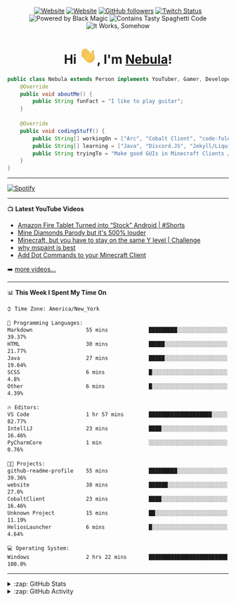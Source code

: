 <div align="center">

[![Website](https://img.shields.io/website?logo=google-chrome&logoColor=white&down_color=red&down_message=offline&label=arcmc.cf&style=for-the-badge&up_message=online&url=https%3A%2F%2Farcmc.cf)][arcwebsite]
[![Website](https://img.shields.io/website?logo=google-chrome&logoColor=white&down_color=red&down_message=offline&label=nebulayt.xyz&style=for-the-badge&up_message=online&url=https%3A%2F%2Fnebulayt.xyz)][website]
[![GitHub followers](https://img.shields.io/github/followers/itsnebulalol?logo=github&style=for-the-badge&logoColor=white)](https://github.com/itsnebulalol)
[![Twitch Status](https://img.shields.io/twitch/status/itsnebulalol?logo=twitch&logoColor=white&style=for-the-badge)][twitch]
![Powered by Black Magic](https://img.shields.io/static/v1?label=Powered%20By&message=Black%20Magic&color=black&style=for-the-badge&logo=github-sponsors&logoColor=white)
![Contains Tasty Spaghetti Code](https://img.shields.io/static/v1?label=Contains&message=Tasty%20Spaghetti%20Code&color=yellow&style=for-the-badge&logo=visual-studio-code&logoColor=white)
![It Works, Somehow](https://img.shields.io/static/v1?label=It%20Works&message=Somehow&color=green&style=for-the-badge&logo=broadcom&logoColor=white)
<h1>Hi <img src="images/Hi.gif" width="40px" />, I'm <a href="https://www.youtube.com/nebulalol">Nebula</a>!</h1>
</div>

```java
public class Nebula extends Person implements YouTuber, Gamer, Developer {
    @Override
    public void aboutMe() {
        public String funFact = "I like to play guitar";
    }
    
    @Override
    public void codingStuff() {
        public String[] workingOn = ["Arc", "Cobalt Client", "code-folder-generator", "nebulayt.xyz"];
        public String[] learning = ["Java", "Discord.JS", "Jekyll/Liquid"];
        public String tryingTo = "Make good GUIs in Minecraft Clients / Mods";
    }
}
```

<!-- 
**Languages and Tools:**

<img align="left" alt="Visual Studio Code" width="26px" src="https://raw.githubusercontent.com/github/explore/80688e429a7d4ef2fca1e82350fe8e3517d3494d/topics/visual-studio-code/visual-studio-code.png" />
<img align="left" alt="Figma" width="26px" src="https://raw.githubusercontent.com/github/explore/05d0f0dfceafd861bdf2b53559399dae7b2e2d8b/topics/figma/figma.png" />
<img align="left" alt="Affinity Designer" width="26px" src="https://simpleicons.org/icons/affinitydesigner.svg" />
<img align="left" alt="HTML5" width="26px" src="https://raw.githubusercontent.com/github/explore/80688e429a7d4ef2fca1e82350fe8e3517d3494d/topics/html/html.png" />
<img align="left" alt="CSS3" width="26px" src="https://raw.githubusercontent.com/github/explore/80688e429a7d4ef2fca1e82350fe8e3517d3494d/topics/css/css.png" />
<img align="left" alt="JavaScript" width="26px" src="https://raw.githubusercontent.com/github/explore/80688e429a7d4ef2fca1e82350fe8e3517d3494d/topics/javascript/javascript.png" />
<img align="left" alt="Electron" width="26px" src="https://upload.wikimedia.org/wikipedia/commons/thumb/9/91/Electron_Software_Framework_Logo.svg/1200px-Electron_Software_Framework_Logo.svg.png" />
<img align="left" alt="HTML5" width="26px" src="https://raw.githubusercontent.com/github/explore/80688e429a7d4ef2fca1e82350fe8e3517d3494d/topics/terminal/terminal.png" />
<img align="left" alt="Unity" width="26px" src="https://gallery.leapmotion.com/wp-content/uploads/2016/12/unity-logo.png" />
<img align="left" alt="C#" width="26px" src="https://skillvalue.com/jobs/wp-content/uploads/sites/7/2019/01/csharp_logo.png" />
<img align="left" alt="Java" width="26px" src="http://www.athenaglobus.com/wp-content/uploads/2014/12/java-logo-png.png" /> 
-->

---

[![Spotify](https://spotify-readme.itsnebulalol.vercel.app/api/spotify)](https://open.spotify.com/user/ednl3jpgrarpezv89mu6hhn2n)

---

📺 **Latest YouTube Videos**

<!-- YOUTUBE:START -->
- [Amazon Fire Tablet Turned into “Stock” Android | #Shorts](https://www.youtube.com/watch?v=x1BaWAyy45Y)
- [Mine Diamonds Parody but it's 500% louder](https://www.youtube.com/watch?v=ARJQsNlDoOE)
- [Minecraft, but you have to stay on the same Y level | Challenge](https://www.youtube.com/watch?v=LKX6_omq3f4)
- [why mspaint is best](https://www.youtube.com/watch?v=I1EUctrbNMU)
- [Add Dot Commands to your Minecraft Client](https://www.youtube.com/watch?v=wdsxKPLpoL4)
<!-- YOUTUBE:END -->

➡️ [more videos...][youtube]

<!--📕 **Latest Blog Posts**-->

<!-- BLOG-POST-LIST:START -->
<!-- BLOG-POST-LIST:END -->

<!--➡️ [more posts...][website]-->

---

<!--START_SECTION:waka-->
📊 **This Week I Spent My Time On** 

```text
⌚︎ Time Zone: America/New_York

💬 Programming Languages: 
Markdown                 55 mins             █████████░░░░░░░░░░░░░░░░   39.37% 
HTML                     30 mins             █████░░░░░░░░░░░░░░░░░░░░   21.77% 
Java                     27 mins             █████░░░░░░░░░░░░░░░░░░░░   19.64% 
SCSS                     6 mins              █░░░░░░░░░░░░░░░░░░░░░░░░   4.8% 
Other                    6 mins              █░░░░░░░░░░░░░░░░░░░░░░░░   4.39%

🔥 Editors: 
VS Code                  1 hr 57 mins        ████████████████████░░░░░   82.77% 
IntelliJ                 23 mins             ████░░░░░░░░░░░░░░░░░░░░░   16.46% 
PyCharmCore              1 min               ░░░░░░░░░░░░░░░░░░░░░░░░░   0.76%

🐱‍💻 Projects: 
github-readme-profile    55 mins             █████████░░░░░░░░░░░░░░░░   39.36% 
website                  38 mins             ██████░░░░░░░░░░░░░░░░░░░   27.0% 
CobaltClient             23 mins             ████░░░░░░░░░░░░░░░░░░░░░   16.46% 
Unknown Project          15 mins             ██░░░░░░░░░░░░░░░░░░░░░░░   11.19% 
HeliosLauncher           6 mins              █░░░░░░░░░░░░░░░░░░░░░░░░   4.64%

💻 Operating System: 
Windows                  2 hrs 22 mins       █████████████████████████   100.0%

```


<!--END_SECTION:waka-->

---

<details>
  	<summary>:zap: GitHub Stats</summary>

	<img align="left" alt="Nebula's Github Stats" src="https://github-readme-stats.itsnebulalol.vercel.app/api/top-langs/?username=itsnebulalol&show_icons=true&hide_border=true&theme=radical" />
  	<img align="left" alt="Nebula's Github Stats" src="https://github-readme-stats.itsnebulalol.vercel.app/api?username=itsnebulalol&show_icons=true&hide_border=true&theme=radical" />
  
</details>

<details>
  	<summary>:zap: GitHub Activity</summary>

  	<!--START_SECTION:activity-->
1. 🗣 Commented on [#3](https://github.com/CobaltClient/cobaltclient/issues/3) in [CobaltClient/cobaltclient](https://github.com/CobaltClient/cobaltclient)
  	<!--END_SECTION:activity-->
  
</details>

[website]: https://nebulayt.xyz
[arcwebsite]: https://arcmc.cf
[youtube]: https://www.youtube.com/nebulalol
[twitch]: https://twitch.tv/itsnebulalol
